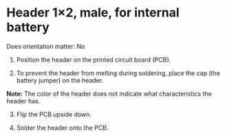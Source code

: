 # Header 1×2, male, for internal battery 

Does orientation matter: No

<!--image of header-->

1. Position the header on the printed circuit board (PCB).

2. To prevent the header from melting during soldering, place the cap (the battery jumper) on the header.

**Note:** The color of the header does not indicate what characteristics the header has.

3. Flip the PCB upside down.

4. Solder the header onto the PCB.



